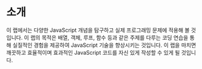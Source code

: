 # 소개

이 랩에서는 다양한 JavaScript 개념을 탐구하고 실제 프로그래밍 문제에 적용해 볼 것입니다. 이 랩의 목적은 배열, 객체, 루프, 함수 등과 같은 주제를 다루는 코딩 연습을 통해 실질적인 경험을 제공하여 JavaScript 기술을 향상시키는 것입니다. 이 랩을 마치면 깨끗하고 효율적이며 효과적인 JavaScript 코드를 자신 있게 작성할 수 있게 될 것입니다.
